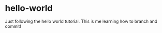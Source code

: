# hello-world
Just following the hello world tutorial. This is me learning how to branch and commit!
